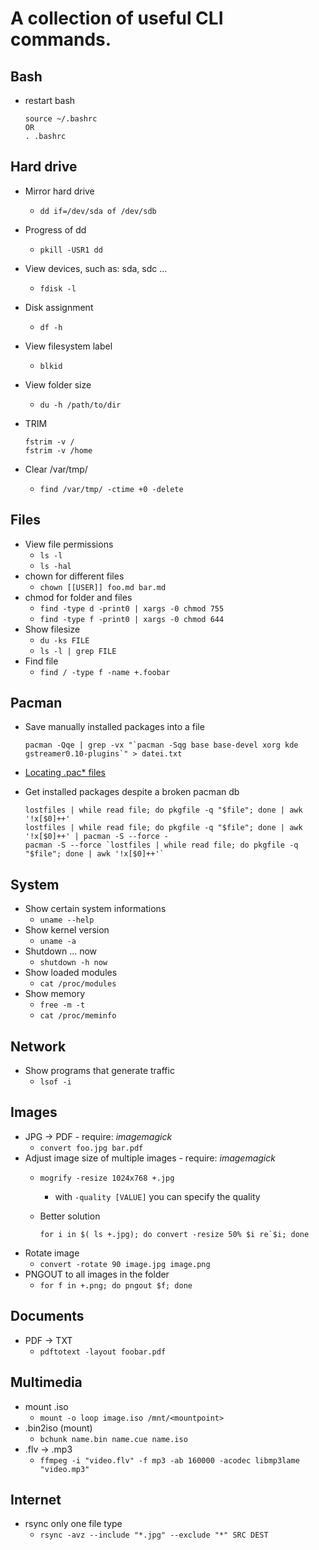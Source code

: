 A collection of useful CLI commands.
====================================

Bash
----
+ restart bash

    ```
    source ~/.bashrc
    OR
    . .bashrc
    ```


Hard drive
----------
+ Mirror hard drive
    + `dd if=/dev/sda of /dev/sdb`
+ Progress of dd
    + `pkill -USR1 dd`
+ View devices, such as: sda, sdc ...
    + `fdisk -l`
+ Disk assignment
    + `df -h`
+ View filesystem label
    + `blkid`
+ View folder size
    + `du -h /path/to/dir`
+ TRIM

    ```
    fstrim -v /
    fstrim -v /home
    ```
+ Clear /var/tmp/
    + `find /var/tmp/ -ctime +0 -delete`


Files
-----
+ View file permissions
    + `ls -l`
    + `ls -hal`
+ chown for different files
    + `chown [[USER]] foo.md bar.md`
+ chmod for folder and files
    + `find -type d -print0 | xargs -0 chmod 755`
    + `find -type f -print0 | xargs -0 chmod 644` 
+ Show filesize
    + `du -ks FILE`
    + `ls -l | grep FILE `
+ Find file
    + `find / -type f -name +.foobar`


Pacman
------
+ Save manually installed packages into a file

    ```
    pacman -Qqe | grep -vx "`pacman -Sqg base base-devel xorg kde gstreamer0.10-plugins`" > datei.txt
    ```
+ [Locating .pac* files](https://wiki.archlinux.org/index.php/Pacman/Pacnew_and_Pacsave#Locating_.pac.2A_files)
+ Get installed packages despite a broken pacman db

    ```
    lostfiles | while read file; do pkgfile -q "$file"; done | awk '!x[$0]++'
    lostfiles | while read file; do pkgfile -q "$file"; done | awk '!x[$0]++' | pacman -S --force -
    pacman -S --force `lostfiles | while read file; do pkgfile -q "$file"; done | awk '!x[$0]++'`
    ```


System
------
+ Show certain system informations
    + `uname --help`
+ Show kernel version
    + `uname -a`
+ Shutdown ... now
    + `shutdown -h now`
+ Show loaded modules
    + `cat /proc/modules`
+ Show memory
    + `free -m -t`
    + `cat /proc/meminfo`


Network
-------
+ Show programs that generate traffic
    + `lsof -i`


Images
------
+ JPG -> PDF - require: _imagemagick_
    + `convert foo.jpg bar.pdf`
+ Adjust image size of multiple images - require: _imagemagick_
    + `mogrify -resize 1024x768 +.jpg`
        + with `-quality [VALUE]` you can specify the quality
    + Better solution

        ```
        for i in $( ls +.jpg); do convert -resize 50% $i re`$i; done
        ```
+ Rotate image
    + `convert -rotate 90 image.jpg image.png`
+ PNGOUT to all images in the folder
    + `for f in +.png; do pngout $f; done`


Documents
---------
+ PDF -> TXT
    + `pdftotext -layout foobar.pdf`


Multimedia
----------
+ mount .iso
    + `mount -o loop image.iso /mnt/<mountpoint>`
+ .bin2iso (mount)
    + `bchunk name.bin name.cue name.iso`
+ .flv -> .mp3
    + `ffmpeg -i "video.flv" -f mp3 -ab 160000 -acodec libmp3lame "video.mp3"`


Internet
--------
+ rsync only one file type
    + `rsync -avz --include "*.jpg" --exclude "*" SRC DEST`
